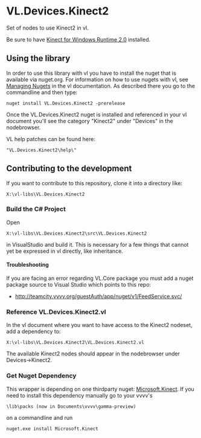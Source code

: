 # VL.Devices.Kinect2
Set of nodes to use Kinect2 in vl.

Be sure to have [Kinect for Windows Runtime 2.0](https://www.microsoft.com/en-us/download/details.aspx?id=44559) installed.

## Using the library
In order to use this library with vl you have to install the nuget that is available via nuget.org. For information on how to use nugets with vl, see [Managing Nugets](https://vvvv.gitbooks.io/the-gray-book/content/en/reference/libraries/dependencies.html#_manage_nugets) in the vl documentation. As described there you go to the commandline and then type:

    nuget install VL.Devices.Kinect2 -prerelease

Once the VL.Devices.Kinect2 nuget is installed and referenced in your vl document you'll see the category "Kinect2" under "Devices" in the nodebrowser.

VL help patches can be found here:

    "VL.Devices.Kinect2\help\"

## Contributing to the development
If you want to contribute to this repository, clone it into a directory like:
 
    X:\vl-libs\VL.Devices.Kinect2

### Build the C# Project
Open

    X:\vl-libs\VL.Devices.Kinect2\src\VL.Devices.Kinect2
    
in VisualStudio and build it. This is necessary for a few things that cannot yet be expressed in vl directly, like inheritance.

#### Troubleshooting

If you are facing an error regarding VL.Core package you must add a nuget package source to Visual Studio which points to this repo: 

* http://teamcity.vvvv.org/guestAuth/app/nuget/v1/FeedService.svc/

### Reference VL.Devices.Kinect2.vl

In the vl document where you want to have access to the Kinect2 nodeset, add a dependency to:

	X:\vl-libs\VL.Devices.Kinect2\VL.Devices.Kinect2.vl

The available Kinect2 nodes should appear in the nodebrowser under Devices->Kinect2.

### Get Nuget Dependency
This wrapper is depending on one thirdparty nuget: [Microsoft.Kinect](https://www.nuget.org/packages/Microsoft.Kinect/). If you need to install this dependency manually go to your vvvv's

    \lib\packs (now in Documents\vvvv\gamma-preview)
    
on a commandline and run

    nuget.exe install Microsoft.Kinect
